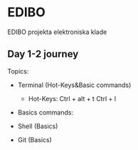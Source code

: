 # EDIBO
EDIBO projekta elektroniska klade

## Day 1-2 journey

Topics:
- Terminal (Hot-Keys&Basic commands)
  - Hot-Keys:
  Ctrl + alt + t
  Ctrl + l
- Basics commands:
  
- Shell (Basics)
- Git (Basics)
